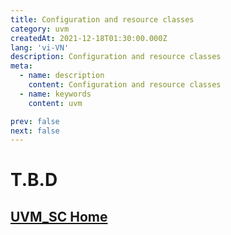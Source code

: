 ```yaml
---
title: Configuration and resource classes
category: uvm
createdAt: 2021-12-18T01:30:00.000Z
lang: 'vi-VN'
description: Configuration and resource classes
meta:
  - name: description
    content: Configuration and resource classes
  - name: keywords
    content: uvm

prev: false
next: false
---
```


# T.B.D

## [UVM_SC Home](/danh-muc/uvm.md)

